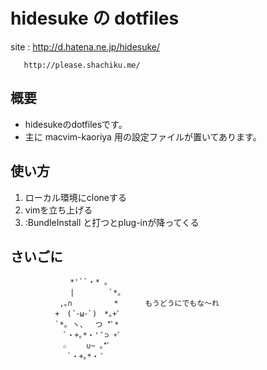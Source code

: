 hidesuke の dotfiles
====================

site : http://d.hatena.ne.jp/hidesuke/

       http://please.shachiku.me/

概要
----

* hidesukeのdotfilesです。
* 主に macvim-kaoriya 用の設定ファイルが置いてあります。

使い方
------

1. ローカル環境にcloneする
2. vimを立ち上げる
3. :BundleInstall と打つとplug-inが降ってくる

さいごに
--------

	　　　　　　　　*'``・* 。
	　　　　　　　　|　　　　 `*。
	　　　　 　　,｡∩　　　　 　* 　　　もうどうにでもな～れ
	　　　　　　+　(´･ω･`)　*｡+ﾟ
	　　　　　　`*｡ ヽ、　 つ *ﾟ*
	　　　　　　　`・+｡*・' ﾟ⊃ +ﾟ
	　　　　　　　☆　　 ∪~ ｡*ﾟ
	　 　　　　　　`・+｡*・ ﾟ


